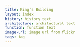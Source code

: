 ```yaml
---
title: King‘s Building
layout: index
history: history text
architecture: architectural text
function: function text
image-url: image url from flickr
tags: tag
---
```

